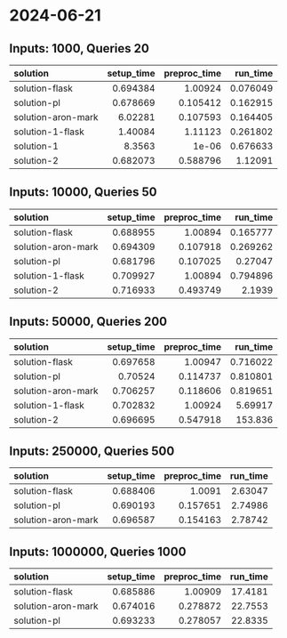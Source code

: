 # 2024-06-21

## Inputs: 1000, Queries 20

| solution           |   setup_time |   preproc_time |   run_time |
|:-------------------|-------------:|---------------:|-----------:|
| solution-flask     |     0.694384 |       1.00924  |   0.076049 |
| solution-pl        |     0.678669 |       0.105412 |   0.162915 |
| solution-aron-mark |     6.02281  |       0.107593 |   0.164405 |
| solution-1-flask   |     1.40084  |       1.11123  |   0.261802 |
| solution-1         |     8.3563   |       1e-06    |   0.676633 |
| solution-2         |     0.682073 |       0.588796 |   1.12091  |

## Inputs: 10000, Queries 50

| solution           |   setup_time |   preproc_time |   run_time |
|:-------------------|-------------:|---------------:|-----------:|
| solution-flask     |     0.688955 |       1.00894  |   0.165777 |
| solution-aron-mark |     0.694309 |       0.107918 |   0.269262 |
| solution-pl        |     0.681796 |       0.107025 |   0.27047  |
| solution-1-flask   |     0.709927 |       1.00894  |   0.794896 |
| solution-2         |     0.716933 |       0.493749 |   2.1939   |

## Inputs: 50000, Queries 200

| solution           |   setup_time |   preproc_time |   run_time |
|:-------------------|-------------:|---------------:|-----------:|
| solution-flask     |     0.697658 |       1.00947  |   0.716022 |
| solution-pl        |     0.70524  |       0.114737 |   0.810801 |
| solution-aron-mark |     0.706257 |       0.118606 |   0.819651 |
| solution-1-flask   |     0.702832 |       1.00924  |   5.69917  |
| solution-2         |     0.696695 |       0.547918 | 153.836    |

## Inputs: 250000, Queries 500

| solution           |   setup_time |   preproc_time |   run_time |
|:-------------------|-------------:|---------------:|-----------:|
| solution-flask     |     0.688406 |       1.0091   |    2.63047 |
| solution-pl        |     0.690193 |       0.157651 |    2.74986 |
| solution-aron-mark |     0.696587 |       0.154163 |    2.78742 |

## Inputs: 1000000, Queries 1000

| solution           |   setup_time |   preproc_time |   run_time |
|:-------------------|-------------:|---------------:|-----------:|
| solution-flask     |     0.685886 |       1.00909  |    17.4181 |
| solution-aron-mark |     0.674016 |       0.278872 |    22.7553 |
| solution-pl        |     0.693233 |       0.278057 |    22.8335 |